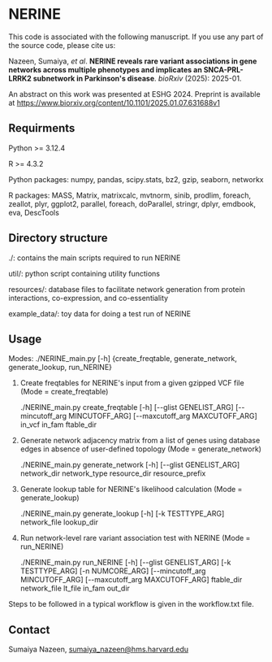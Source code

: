 # NERINE
This code is associated with the following manuscript. If you use any part of the source code, please cite us:

Nazeen, Sumaiya, _et al_. **NERINE reveals rare variant associations in gene networks across multiple phenotypes and implicates an SNCA-PRL-LRRK2 subnetwork in Parkinson's disease**. _bioRxiv_ (2025): 2025-01.

An abstract on this work was presented at ESHG 2024. Preprint is available at https://www.biorxiv.org/content/10.1101/2025.01.07.631688v1

## Requirments
Python >= 3.12.4

R >= 4.3.2

Python packages: numpy, pandas, scipy.stats, bz2, gzip, seaborn, networkx

R packages: MASS, Matrix, matrixcalc, mvtnorm, sinib, prodlim, foreach, zeallot, plyr, ggplot2, parallel, foreach, doParallel, stringr, dplyr, emdbook, eva, DescTools

## Directory structure
./: contains the main scripts required to run NERINE

util/: python script containing utility functions

resources/: database files to facilitate network generation from 
protein interactions, co-expression, and co-essentiality

example_data/: toy data for doing a test run of NERINE

## Usage
Modes:
./NERINE_main.py [-h] {create_freqtable, generate_network, generate_lookup, run_NERINE}

1. Create freqtables for NERINE's input from a given gzipped VCF file (Mode = create_freqtable)

   ./NERINE_main.py create_freqtable [-h] [--glist GENELIST_ARG] [--mincutoff_arg MINCUTOFF_ARG] [--maxcutoff_arg MAXCUTOFF_ARG] in_vcf in_fam ftable_dir

2. Generate network adjacency matrix from a list of genes using database edges in absence of user-defined topology (Mode = generate_network)

   ./NERINE_main.py generate_network [-h] [--glist GENELIST_ARG] network_dir network_type resource_dir resource_prefix

4. Generate lookup table for NERINE's likelihood calculation (Mode = generate_lookup)

   ./NERINE_main.py generate_lookup [-h] [-k TESTTYPE_ARG] network_file lookup_dir

6. Run network-level rare variant association test with NERINE (Mode = run_NERINE)

   ./NERINE_main.py run_NERINE [-h] [--glist GENELIST_ARG] [-k TESTTYPE_ARG] [-n NUMCORE_ARG] [--mincutoff_arg MINCUTOFF_ARG] [--maxcutoff_arg MAXCUTOFF_ARG] ftable_dir network_file lt_file in_fam out_dir

Steps to be followed in a typical workflow is given in the workflow.txt file.

## Contact
Sumaiya Nazeen, sumaiya_nazeen@hms.harvard.edu
